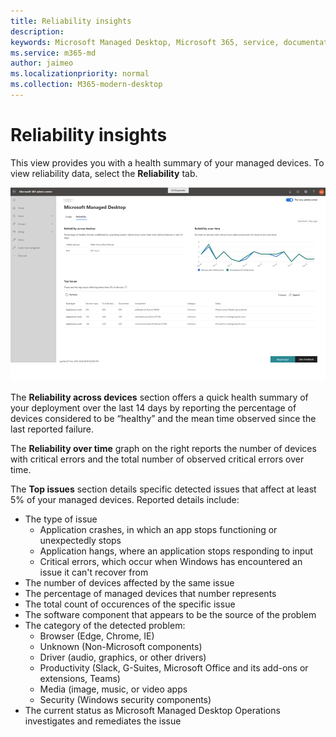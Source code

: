 ```yaml
---
title: Reliability insights
description:  
keywords: Microsoft Managed Desktop, Microsoft 365, service, documentation
ms.service: m365-md
author: jaimeo
ms.localizationpriority: normal
ms.collection: M365-modern-desktop
---
```


# Reliability insights

This view provides you with a health summary of your managed devices. To view reliability data, select the **Reliability** tab.


![Reliability pane: reliability across devices in upper left, reliability over time graph in upper right, top issues table across the bottom. Help and feedback buttons in lower right.](images/insights_reliability.png)

The **Reliability across devices** section offers a quick health summary of your deployment over the last 14 days by reporting the percentage of devices considered to be “healthy” and the mean time observed since the last reported failure. 

 
The **Reliability over time** graph on the right reports the number of devices with critical errors and the total number of observed critical errors over time.

The **Top issues** section details specific detected issues that affect at least 5% of your managed devices. Reported details include:

- The type of issue
    - Application crashes, in which an app stops functioning or unexpectedly stops
    - Application hangs, where an application stops responding to input
    - Critical errors, which occur when Windows has encountered an issue it can't recover from
- The number of devices affected by the same issue
- The percentage of managed devices that number represents
- The total count of occurences of the specific issue
- The software component that appears to be the source of the problem
- The category of the detected problem:
    - Browser (Edge, Chrome, IE)
    - Unknown (Non-Microsoft components)
    - Driver (audio, graphics, or other drivers)
    - Productivity (Slack, G-Suites, Microsoft Office and its add-ons or extensions, Teams)
    - Media (image, music, or video apps
    - Security (Windows security components)
- The current status as Microsoft Managed Desktop Operations investigates and remediates the issue

